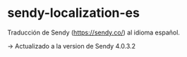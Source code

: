 # sendy-localization-es
Traducción de Sendy (https://sendy.co/) al idioma español.

-> Actualizado a la version de Sendy 4.0.3.2
